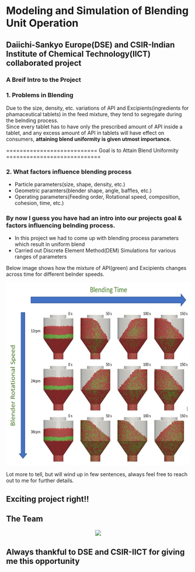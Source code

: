 # Modeling and Simulation of Blending Unit Operation
## Daiichi-Sankyo Europe(DSE) and CSIR-Indian Institute of Chemical Technology(IICT) collaborated project <br>

### A Breif Intro to the Project <br>
### 1. Problems in Blending

Due to the size, density, etc. variations of API and Excipients(ingredients for phamaceutical tablets) in the feed mixture, they tend to segregate during the belnding process.<br>
Since every tablet has to have only the prescribed amount of API inside a tablet, and any excess amount of API in tablets will have effect on consumers, **attaining blend uniformity is given utmost importance.** <br>

=========================== Goal is to Attain Blend Uniformity ============================

### 2. What factors influence blending process
- Particle parameters(size, shape, density, etc.)
- Geometric paramters(blender shape, angle, baffles, etc.)
- Operating parameters(Feeding order, Rotational speed, composition, cohesion, time, etc.)

### By now I guess you have had an intro into our projects goal & factors influencing belnding process.

- In this project we had to come up with blending process parameters which result in uniform blend
- Carried out Discrete Element Method(DEM) Simulations for various ranges of parameters

Below image shows how the mixture of API(green) and Excipients changes across time for different belnder speeds.

<img src="https://github.com/shivavaddagani/Modeling-and-Simulation-of-Blending-Unit-Operation/blob/master/Images/Picture1.png" alt="alt text" width="600" height="500">

Lot more to tell, but will wind up in few sentences, always feel free to reach out to me for further details.

## Exciting project right!!

## The Team

<p align="center">
  <img src="https://github.com/shivavaddagani/Modeling-and-Simulation-of-Blending-Unit-Operation/blob/master/Images/IMG_3363.JPG"/>
</p>

## Always thankful to DSE and CSIR-IICT for giving me this opportunity
